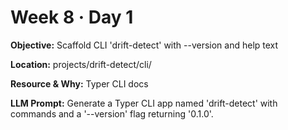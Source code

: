 # Week 8 · Day 1

**Objective:** Scaffold CLI 'drift-detect' with --version and help text

**Location:** projects/drift-detect/cli/

**Resource & Why:** Typer CLI docs

**LLM Prompt:** Generate a Typer CLI app named 'drift-detect' with commands and a '--version' flag returning '0.1.0'.
